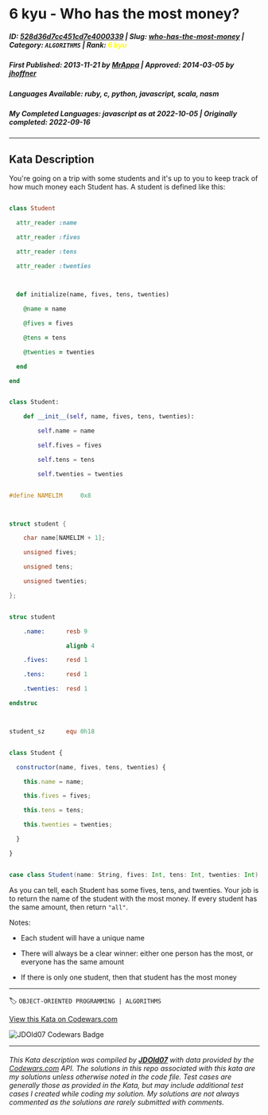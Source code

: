 # 6 kyu - Who has the most money?

##### **ID**: [528d36d7cc451cd7e4000339](https://www.codewars.com/kata/528d36d7cc451cd7e4000339) | **Slug**: [who-has-the-most-money](https://www.codewars.com/kata/528d36d7cc451cd7e4000339) | **Category**: `ALGORITHMS` | **Rank**: <span style="color:yellow">6 kyu</span>

##### **First Published**: 2013-11-21 ***by*** [MrAppa](https://www.codewars.com/users/MrAppa) | **Approved**: 2014-03-05 ***by*** [jhoffner](https://www.codewars.com/users/jhoffner)

##### **Languages Available**: ruby, c, python, javascript, scala, nasm

##### **My Completed Languages**: javascript ***as at*** 2022-10-05 | **Originally completed**: 2022-09-16

---

## Kata Description


You're going on a trip with some students and it's up to you to keep track of how much money each Student has. A student is defined like this:



```ruby

class Student

  attr_reader :name

  attr_reader :fives

  attr_reader :tens

  attr_reader :twenties

  

  def initialize(name, fives, tens, twenties)

    @name = name

    @fives = fives

    @tens = tens

    @twenties = twenties

  end

end

```

```python

class Student:

    def __init__(self, name, fives, tens, twenties):

        self.name = name

        self.fives = fives

        self.tens = tens

        self.twenties = twenties

```

```c

#define NAMELIM     0x8



struct student {

    char name[NAMELIM + 1];

    unsigned fives;

    unsigned tens;

    unsigned twenties;

};

```

```nasm

struc student

    .name:      resb 9

                alignb 4

    .fives:     resd 1

    .tens:      resd 1

    .twenties:  resd 1

endstruc



student_sz      equ 0h18

```

```javascript

class Student {

  constructor(name, fives, tens, twenties) {

    this.name = name;

    this.fives = fives;

    this.tens = tens;

    this.twenties = twenties;

  }

}

```

```scala

case class Student(name: String, fives: Int, tens: Int, twenties: Int)

```



As you can tell, each Student has some fives, tens, and twenties. Your job is to return the name of the student with the most money. If every student has the same amount, then return `"all"`.



Notes:

* Each student will have a unique name

* There will always be a clear winner: either one person has the most, or everyone has the same amount

* If there is only one student, then that student has the most money

---


🏷 `OBJECT-ORIENTED PROGRAMMING | ALGORITHMS`


[View this Kata on Codewars.com](https://www.codewars.com/kata/528d36d7cc451cd7e4000339)

![](https://www.codewars.com/users/jdold07/badges/large "JDOld07 Codewars Badge")

---

###### *This Kata description was compiled by [**JDOld07**](https://tpstech.dev) with data provided by the [Codewars.com](https://www.codewars.com) API.  The solutions in this repo associated with this kata are my solutions unless otherwise noted in the code file.  Test cases are generally those as provided in the Kata, but may include additional test cases I created while coding my solution.  My solutions are not always commented as the solutions are rarely submitted with comments.*
